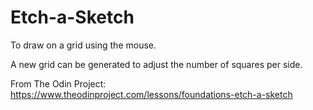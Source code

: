 # Etch-a-Sketch

To draw on a grid using the mouse. 

A new grid can be generated to adjust the number of squares per side. 

From The Odin Project: https://www.theodinproject.com/lessons/foundations-etch-a-sketch